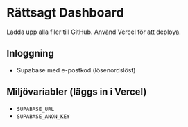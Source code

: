 # Rättsagt Dashboard

Ladda upp alla filer till GitHub. Använd Vercel för att deploya.

## Inloggning
- Supabase med e-postkod (lösenordslöst)

## Miljövariabler (läggs in i Vercel)
- `SUPABASE_URL`
- `SUPABASE_ANON_KEY`
